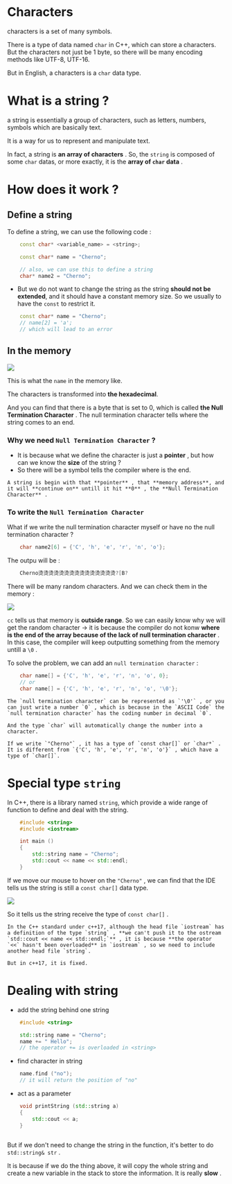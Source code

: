 # Characters

characters is a set of many symbols.

There is a type of data named `char` in C++, which can store a characters. But the characters not just be 1 byte, so there will be many encoding methods like UTF-8, UTF-16.

But in English, a characters is a `char` data type.

# What is a string ?

a string is essentially a group of characters, such as letters, numbers, symbols which are basically text.

It is a way for us to represent and manipulate text.

In fact, a string is **an array of characters** . So, the `string` is composed of some `char` datas, or more exactly, it is the **array of `char` data** .

# How does it work ?

## Define a string

To define a string, we can use the following code : 

```C++
	const char* <variable_name> = <string>;

	const char* name = "Cherno";

	// also, we can use this to define a string
	char* name2 = "Cherno";
```

- But we do not want to change the string as the string **should not be extended**, and it should have a constant memory size. So we usually to have the `const` to restrict it.

```C++
	const char* name = "Cherno";
	// name[2] = 'a';
	// which will lead to an error
```

## In the memory

![](imgs/Pasted%20image%2020231220131443.png)

This is what the `name` in the memory like.

The characters is transformed into **the hexadecimal**.

And you can find that there is a byte that is set to 0, which is called **the Null Termination Character** . The null termination character tells where the string comes to an end.

### Why we need `Null Termination Character` ?

- It is because what we define the character is just a **pointer** , but how can we know the **size** of the string ?
- So there will be a symbol tells the compiler where is the end.

```ad-note
A string is begin with that **pointer** , that **memory address**, and it will **continue on** untill it hit **0** , the **Null Termination Character** .
```

### To write the `Null Termination Character` 

What if we write the null termination character myself or have no the null termination character ?

```C++
	char name2[6] = {'C', 'h', 'e', 'r', 'n', 'o'};
```

The outpu will be : 

```C++
	Cherno烫烫烫烫烫烫烫烫烫烫烫烫烫烫烫?[B?
```

There will be many random characters. And we can check them in the memory :

![](imgs/Pasted%20image%2020231220133423.png)

`cc` tells us that memory is **outside range**. So we can easily know why we will get the random character -> it is because the compiler do not konw **where is the end of the array because of the lack of null termination character** . In this case, the compiler will keep outputting something from the memory untill a `\0` .

To solve the problem, we can add an `null termination character` :

```C++
	char name[] = {'C', 'h', 'e', 'r', 'n', 'o', 0};
	// or
	char name[] = {'C', 'h', 'e', 'r', 'n', 'o', '\0'};
```

```ad-tip
The `null termination character` can be represented as `'\0'` , or you can just write a number `0` , which is because in the `ASCII Code` the `null termination character` has the coding number in decimal `0`.

And the type `char` will automatically change the number into a character.
```

```ad-attention
If we write `"Cherno"` , it has a type of `const char[]` or `char*` . It is different from `{'C', 'h', 'e', 'r', 'n', 'o'}` , which have a type of `char[]`.
```

# Special type `string`

In C++, there is a library named `string`, which provide a wide range of function to define and deal with the string.

```C++
	#include <string>
	#include <iostream>

	int main ()
	{
		std::string name = "Cherno";
		std::cout << name << std::endl;
	}
```

If we move our mouse to hover on the `"Cherno"` , we can find that the IDE tells us the string is still a `const char[]` data type.

![](imgs/Pasted%20image%2020231220135516.png)

So it tells us the string receive the type of `const char[]` .

```ad-tip
In the C++ standard under c++17, although the head file `iostream` has a definition of the type `string` , **we can't push it to the ostream `std::cout << name << std::endl;`** , it is because **the operator `<<` hasn't been overloaded** in `iostream` , so we need to include another head file `string`.

But in c++17, it is fixed.
```

# Dealing with string

- add the string behind one string

```C++
	#include <string>

	std::string name = "Cherno";
	name += " Hello";
	// the operator += is overloaded in <string>
```

- find character in string

```C++
	name.find ("no");
	// it will return the position of "no"
```

- act as a parameter

```C++
	void printString (std::string a)
	{
		std::cout << a;
	}
	
```

But if we don't need to change the string in the function, it's better to do `std::string& str` .

It is because if we do the thing above, it will copy the whole string and create a new variable in the stack to store the information. It is really **slow** .